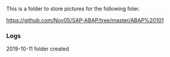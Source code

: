 
This is a folder to store pictures for the following foler.

https://github.com/Nov05/SAP-ABAP/tree/master/ABAP%20101

### Logs

2019-10-11 folder created    
